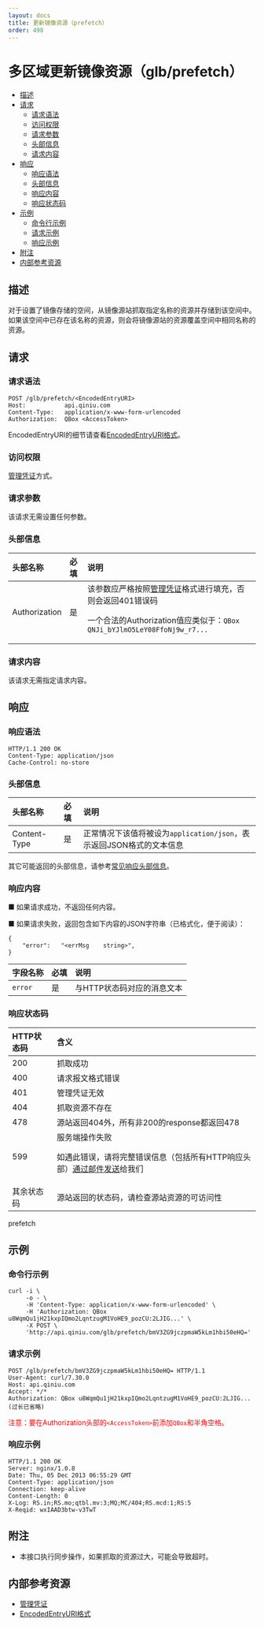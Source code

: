 ```yaml
---
layout: docs
title: 更新镜像资源（prefetch）
order: 498
---
```


<a id="prefetch"></a>
# 多区域更新镜像资源（glb/prefetch）

- [描述](#prefetch-description)
- [请求](#prefetch-request)
  - [请求语法](#prefetch-request-syntax)
  - [访问权限](#prefetch-request-auth)
  - [请求参数](#prefetch-request-params)
  - [头部信息](#prefetch-request-headers)
  - [请求内容](#prefetch-request-body)
- [响应](#prefetch-response)
  - [响应语法](#prefetch-response-syntax)
  - [头部信息](#prefetch-response-headers)
  - [响应内容](#prefetch-response-body)
  - [响应状态码](#prefetch-response-status)
- [示例](#prefetch-samples)
  - [命令行示例](#prefetch-sample1-command)
  - [请求示例](#prefetch-sample1-request)
  - [响应示例](#prefetch-sample1-response)
- [附注](#prefetch-remarks)
- [内部参考资源](#prefetch-internal-resources)

<a id="prefetch-description"></a>
## 描述

对于设置了镜像存储的空间，从镜像源站抓取指定名称的资源并存储到该空间中。  
如果该空间中已存在该名称的资源，则会将镜像源站的资源覆盖空间中相同名称的资源。  

<a id="prefetch-request"></a>
## 请求

<a id="prefetch-request-syntax"></a>
### 请求语法

```
POST /glb/prefetch/<EncodedEntryURI>
Host:           api.qiniu.com
Content-Type:   application/x-www-form-urlencoded
Authorization:  QBox <AccessToken>
```

EncodedEntryURI的细节请查看[EncodedEntryURI格式][encodedEntryURIHref]。

<a id="prefetch-request-auth"></a>
### 访问权限

[管理凭证][accessTokenHref]方式。

<a id="prefetch-request-params"></a>
### 请求参数

该请求无需设置任何参数。

<a id="prefetch-request-headers"></a>
### 头部信息

头部名称      | 必填 | 说明
:------------ | :--- | :-----------------------------
Authorization | 是   | 该参数应严格按照[管理凭证][accessTokenHref]格式进行填充，否则会返回401错误码<p>一个合法的Authorization值应类似于：`QBox QNJi_bYJlmO5LeY08FfoNj9w_r7...`

<a id="prefetch-request-body"></a>
### 请求内容

该请求无需指定请求内容。

<a id="prefetch-response"></a>
## 响应

<a id="prefetch-request-syntax"></a>
### 响应语法

```
HTTP/1.1 200 OK
Content-Type: application/json
Cache-Control: no-store
```

<a id="prefetch-response-headers"></a>
### 头部信息

头部名称      | 必填 | 说明                              
:------------ | :--- | :-----------------------------------------------------------------
Content-Type  | 是   | 正常情况下该值将被设为`application/json`，表示返回JSON格式的文本信息

其它可能返回的头部信息，请参考[常见响应头部信息][commonHttpResponseHeaderHref]。

<a id="prefetch-response-body"></a>
### 响应内容

■ 如果请求成功，不返回任何内容。

■ 如果请求失败，返回包含如下内容的JSON字符串（已格式化，便于阅读）：  

```
{
    "error":   "<errMsg    string>",
}
```

字段名称     | 必填 | 说明                              
:----------- | :--- | :--------------------------------------------------------------------
`error`      | 是   | 与HTTP状态码对应的消息文本

<a id="prefetch-response-status"></a>
### 响应状态码

HTTP状态码 | 含义
:--------- | :--------------------------
200        | 抓取成功
400	       | 请求报文格式错误
401        | 管理凭证无效
404        | 抓取资源不存在
478        | 源站返回404外，所有非200的response都返回478
599	       | 服务端操作失败<p>如遇此错误，请将完整错误信息（包括所有HTTP响应头部）[通过邮件发送][sendBugReportHref]给我们
其余状态码 | 源站返回的状态码，请检查源站资源的可访问性

<a id="prefetch-samples"></a>prefetch
## 示例

<a id="prefetch-sample1-command"></a>
### 命令行示例

```
curl -i \
     -o - \
     -H 'Content-Type: application/x-www-form-urlencoded' \
     -H 'Authorization: QBox u8WqmQu1jH21kxpIQmo2LqntzugM1VoHE9_pozCU:2LJIG...' \
     -X POST \
     'http://api.qiniu.com/glb/prefetch/bmV3ZG9jczpmaW5kLm1hbi50eHQ='
```

<a id="prefetch-sample1-request"></a>
### 请求示例

```
POST /glb/prefetch/bmV3ZG9jczpmaW5kLm1hbi50eHQ= HTTP/1.1
User-Agent: curl/7.30.0
Host: api.qiniu.com
Accept: */*
Authorization: QBox u8WqmQu1jH21kxpIQmo2LqntzugM1VoHE9_pozCU:2LJIG...(过长已省略)
```

<span style="color: red;">注意：要在Authorization头部的`<AccessToken>`前添加`QBox`和半角空格。</span>

<a id="prefetch-sample1-response"></a>
### 响应示例

```
HTTP/1.1 200 OK
Server: nginx/1.0.8
Date: Thu, 05 Dec 2013 06:55:29 GMT
Content-Type: application/json
Connection: keep-alive
Content-Length: 0
X-Log: RS.in;RS.mo;qtbl.mv:3;MQ;MC/404;RS.mcd:1;RS:5
X-Reqid: wxIAAD3btw-v3TwT
```

<a id="prefetch-remarks"></a>
## 附注

- 本接口执行同步操作，如果抓取的资源过大，可能会导致超时。

<a id="prefetch-internal-resources"></a>
## 内部参考资源

- [管理凭证][accessTokenHref]
- [EncodedEntryURI格式][encodedEntryURIHref]

[encodedEntryURIHref]:          http://developer.qiniu.com/docs/v6/api/reference/data-formats.html                             "EncodedEntryURI格式"
[accessTokenHref]:              http://developer.qiniu.com/docs/v6/api/reference/security/access-token.html                    "管理凭证"

[sendBugReportHref]:    mailto:support@qiniu.com?subject=599错误日志     "发送错误报告"
[commonHttpResponseHeaderHref]: http://developer.qiniu.com/docs/v6/api/reference/extended-headers.html                        "常见响应头部信息"
